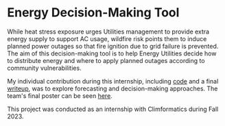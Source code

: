 # Energy Decision-Making Tool

While heat stress exposure urges Utilities management to provide extra energy supply to support AC usage, wildfire risk points them to induce planned power outages so that fire ignition due to grid failure is prevented. The aim of this decision-making tool is to help Energy Utilities decide how to distribute energy and where to apply planned outages according to community vulnerabilities.

My individual contribution during this internship, including [code]() and a final [writeup](https://github.com/haschuele/EnergyDM/blob/main/Hailee%20-%20Forecasting%20and%20Decision%20Making%20Methods.pdf), was to explore forecasting and decision-making approaches. The team's final poster can be seen [here](https://github.com/haschuele/EnergyDM/blob/main/Climformatics2023_FinalPoster.pdf). 

This project was conducted as an internship with Climformatics during Fall 2023.


